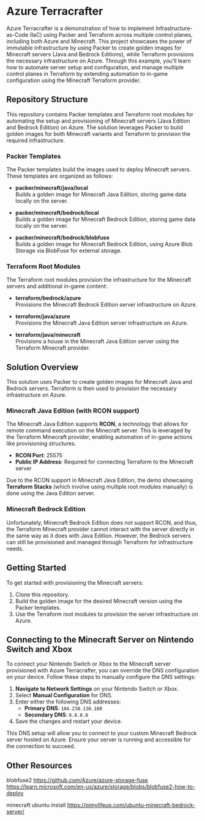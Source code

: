 # Azure Terracrafter

Azure Terracrafter is a demonstration of how to implement Infrastructure-as-Code (IaC) using Packer and Terraform across multiple control planes, including both Azure and Minecraft. This project showcases the power of immutable infrastructure by using Packer to create golden images for Minecraft servers (Java and Bedrock Editions), while Terraform provisions the necessary infrastructure on Azure. Through this example, you'll learn how to automate server setup and configuration, and manage multiple control planes in Terraform by extending automation to in-game configuration using the Minecraft Terraform provider.

## Repository Structure

This repository contains Packer templates and Terraform root modules for automating the setup and provisioning of Minecraft servers (Java Edition and Bedrock Edition) on Azure. The solution leverages Packer to build golden images for both Minecraft variants and Terraform to provision the required infrastructure.

### Packer Templates

The Packer templates build the images used to deploy Minecraft servers. These templates are organized as follows:

- **packer/minecraft/java/local**  
  Builds a golden image for Minecraft Java Edition, storing game data locally on the server.
  
- **packer/minecraft/bedrock/local**  
  Builds a golden image for Minecraft Bedrock Edition, storing game data locally on the server.
  
- **packer/minecraft/bedrock/blobfuse**  
  Builds a golden image for Minecraft Bedrock Edition, using Azure Blob Storage via BlobFuse for external storage.

### Terraform Root Modules

The Terraform root modules provision the infrastructure for the Minecraft servers and additional in-game content:

- **terraform/bedrock/azure**  
  Provisions the Minecraft Bedrock Edition server infrastructure on Azure.

- **terraform/java/azure**  
  Provisions the Minecraft Java Edition server infrastructure on Azure.

- **terraform/java/minecraft**  
  Provisions a house in the Minecraft Java Edition server using the Terraform Minecraft provider.

## Solution Overview

This solution uses Packer to create golden images for Minecraft Java and Bedrock servers. Terraform is then used to provision the necessary infrastructure on Azure. 

### Minecraft Java Edition (with RCON support)

The Minecraft Java Edition supports **RCON**, a technology that allows for remote command execution on the Minecraft server. This is leveraged by the Terraform Minecraft provider, enabling automation of in-game actions like provisioning structures.

- **RCON Port**: 25575
- **Public IP Address**: Required for connecting Terraform to the Minecraft server

Due to the RCON support in Minecraft Java Edition, the demo showcasing **Terraform Stacks** (which involve using multiple root modules manually) is done using the Java Edition server.

### Minecraft Bedrock Edition

Unfortunately, Minecraft Bedrock Edition does not support RCON, and thus, the Terraform Minecraft provider cannot interact with the server directly in the same way as it does with Java Edition. However, the Bedrock servers can still be provisioned and managed through Terraform for infrastructure needs.

## Getting Started

To get started with provisioning the Minecraft servers:

1. Clone this repository.
2. Build the golden image for the desired Minecraft version using the Packer templates.
3. Use the Terraform root modules to provision the server infrastructure on Azure.


## Connecting to the Minecraft Server on Nintendo Switch and Xbox

To connect your Nintendo Switch or Xbox to the Minecraft server provisioned with Azure Terracrafter, you can override the DNS configuration on your device. Follow these steps to manually configure the DNS settings:

1. **Navigate to Network Settings** on your Nintendo Switch or Xbox.
2. Select **Manual Configuration** for DNS.
3. Enter either the following DNS addresses:
   - **Primary DNS**: `104.238.130.180`
   - **Secondary DNS**: `8.8.8.8`
4. Save the changes and restart your device.

This DNS setup will allow you to connect to your custom Minecraft Bedrock server hosted on Azure. Ensure your server is running and accessible for the connection to succeed.

## Other Resources

blobfuse2
https://github.com/Azure/azure-storage-fuse
https://learn.microsoft.com/en-us/azure/storage/blobs/blobfuse2-how-to-deploy

minecraft ubuntu install
https://pimylifeup.com/ubuntu-minecraft-bedrock-server/
